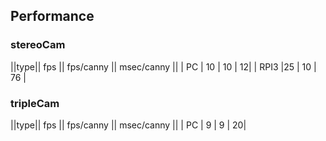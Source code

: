 
## Performance

### stereoCam
||type|| fps || fps/canny || msec/canny ||
| PC | 10 | 10 | 12| 
| RPI3 |25 | 10 | 76 |

### tripleCam 
||type|| fps || fps/canny || msec/canny ||
| PC | 9 | 9 | 20| 
